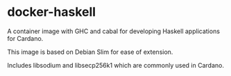 # docker-haskell

A container image with GHC and cabal for developing Haskell applications for
Cardano.

This image is based on Debian Slim for ease of extension.

Includes libsodium and libsecp256k1 which are commonly used in Cardano.
